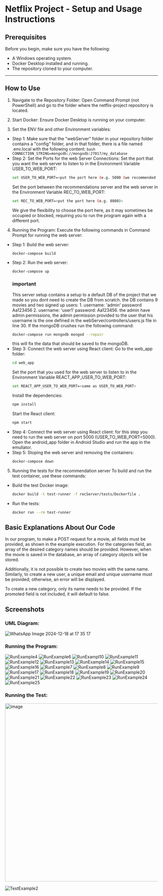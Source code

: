 # Netflix Project - Setup and Usage Instructions
## Prerequisites
Before you begin, make sure you have the following:

- A Windows operating system.
- Docker Desktop installed and running.
- The repository cloned to your computer.

---
  
## How to Use
1. Navigate to the Repository Folder:
Open Command Prompt (not PowerShell) and go to the folder where the netflix-project repository is located.

2. Start Docker:
Ensure Docker Desktop is running on your computer.

3. Set the ENV file and other Environment variables:
- Step 1: 
   Make sure that the "webServer" folder in your repository folder contains a "config" folder, and in that folder, there is a file named .env.local with the following content:
      ```bash
      CONNECTION_STRING=mongodb://mongodb:27017/my_database
      ```
- Step 2: Set the Ports for the web Server Connections:
    Set the port that you want the web server to listen to in the Environment Variable USER_TO_WEB_PORT:
   ```bash
   set USER_TO_WEB_PORT=<put the port here (e.g. 5000 (we recommended 5000))>
   ```
   Set the port between the recommendations server and the web server in the Environment Variable REC_TO_WEB_PORT:
   ```bash
   set REC_TO_WEB_PORT=<put the port here (e.g. 8080)>
   ```
   We give the flexibility to choose the port here, as it may sometimes be occupied or blocked, requiring you to run the program again with a different port.
4. Running the Program:
Execute the following commands in Command Prompt for running the web server:

- Step 1: Build the web server:
   ```bash
   docker-compose build
   ```
- Step 2: Run the web server:
   ```bash
   docker-compose up
   ```
   ### important
   This server setup contains a setup to a default DB of the project that we made so you dont need to create the DB from scratch. the DB contains 9 movies and two signed up users: 1. username: 'admin' password Aa123456 2. username: 'user1' password: Aa123456. the admin have admin permissions, the admin permission provided to the user that his username is the one defined in the webServer/controllers/users.js file in line 30.
   If the mongoDB crushes run the following command:
   ```bash
   docker-compose run mongodb mongod --repair
   ```
   this will fix the data that should be saved to the mongoDB.
- Step 3: Connect the web server using React client:
   Go to the web_app folder:
   ```bash
   cd web_app
   ```
   Set the port that you used for the web server to listen to in the Environment Variable REACT_APP_USER_TO_WEB_PORT:
   ```bash
   set REACT_APP_USER_TO_WEB_PORT=<same as USER_TO_WEB_PORT>
   ```
   Install the dependencies:
   ```bash
   npm install
   ```
   Start the React client:
   ```bash
   npm start
   ```
- Step 4: Connect the web server using React client:
   for this step you need to run the web server on port 5000 (USER_TO_WEB_PORT=5000).
   Open the android_app folder in Android Studio and run the app in the emullator.
- Step 5: Stoping the web server and removing the containers:
   ```bash
   docker-compose down
   ```
5. Running the tests for the recommendation server
To build and run the test container, use these commands:

- Build the test Docker image:
  ```bash
  docker build -t test-runner -f recServer/tests/Dockerfile .
  ```
- Run the tests:
  ```bash
  docker run --rm test-runner
  ```
## Basic Explanations About Our Code
In our program, to make a POST request for a movie, all fields must be provided, as shown in the example execution. For the categories field, an array of the desired category names should be provided. However, when the movie is saved in the database, an array of category objects will be stored.

Additionally, it is not possible to create two movies with the same name. Similarly, to create a new user, a unique email and unique username must be provided; otherwise, an error will be displayed.

To create a new category, only its name needs to be provided. If the promoted field is not included, it will default to false.

## Screenshots
### UML Diagram:
![WhatsApp Image 2024-12-18 at 17 35 17](https://github.com/user-attachments/assets/2b2df4f2-3f28-4e4d-8d93-eba199fbd098)

### Running the Program:
![RunExample4](https://github.com/user-attachments/assets/7318b8a7-ad57-481f-aa61-05462a4454c9)
![RunExample6](https://github.com/user-attachments/assets/9e46ae77-91da-4033-8375-bf69f2b92509)
![RunExampl10](https://github.com/user-attachments/assets/4efa11cb-6a81-4aae-b8f3-5833e34b0dad)
![RunExample11](https://github.com/user-attachments/assets/e46b9dfe-653e-46d4-92a2-b11d21fc48cd)
![RunExample12](https://github.com/user-attachments/assets/fa91be91-fbb0-4741-813e-ba8feca1426d)
![RunExample13](https://github.com/user-attachments/assets/ce9a3e73-ceed-45fc-a688-573dc56146ff)
![RunExample14](https://github.com/user-attachments/assets/de43f9fe-4904-466e-a633-cd8cedaeefa5)
![RunExample15](https://github.com/user-attachments/assets/458c28c6-10ed-484a-8886-614f240e84d3)
![RunExample16](https://github.com/user-attachments/assets/fe858f1a-8bef-48dd-ab9f-414771bf782e)
![RunExample7](https://github.com/user-attachments/assets/3056a127-5e05-420b-bf56-a4f8ea726cd4)
![RunExample8](https://github.com/user-attachments/assets/81375efe-a070-45bf-ad25-727219613413)
![RunExample9](https://github.com/user-attachments/assets/e2486b5d-b91a-4fa7-8dab-2568c996ffcb)
![RunExample17](https://github.com/user-attachments/assets/34c09929-1c39-4291-84d2-8e8243af2352)
![RunExample18](https://github.com/user-attachments/assets/2f517219-7eb0-453e-99f9-463878cb248b)
![RunExample19](https://github.com/user-attachments/assets/0dbf345c-fadb-4e2d-b4a7-4ee9a1a61ab3)
![RunExample20](https://github.com/user-attachments/assets/9016a26c-33e3-4ca2-8d5b-e310be52b780)
![RunExample21](https://github.com/user-attachments/assets/c8ba8aa9-2a67-4bdf-9304-dcebaa6b9c45)
![RunExample22](https://github.com/user-attachments/assets/9bc6c0cc-97d5-4a23-905a-132e59bee921)
![RunExample23](https://github.com/user-attachments/assets/64f40842-4b0a-4d65-b090-fc0d383479cd)
![RunExample24](https://github.com/user-attachments/assets/269633fa-a4c6-4c76-bf54-87313c58c330)
![RunExample25](https://github.com/user-attachments/assets/61e3a516-0ec3-4350-a8aa-b49cb695914a)

### Running the Test:
<img width="587" alt="image" src="https://github.com/user-attachments/assets/d23b6f93-3d42-4a35-a78a-ad6313d900d7" />

![TestExample2](https://github.com/user-attachments/assets/d5e98856-b57c-4252-bce2-533879e64904)
